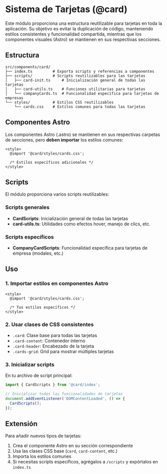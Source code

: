 # Sistema de Tarjetas (@card)

Este módulo proporciona una estructura reutilizable para tarjetas en toda la aplicación. Su objetivo es evitar la duplicación de código, manteniendo estilos consistentes y funcionalidad compartida, mientras que los componentes visuales (Astro) se mantienen en sus respectivas secciones.

## Estructura

```
src/components/card/
├── index.ts         # Exporta scripts y referencias a componentes
├── scripts/         # Scripts reutilizables para las tarjetas
│   ├── card-init.ts     # Inicialización general de todas las tarjetas
│   ├── card-utils.ts    # Funciones utilitarias para tarjetas
│   └── companyCards.ts  # Funcionalidad específica para tarjetas de empresas
└── styles/          # Estilos CSS reutilizables
    └── cards.css    # Estilos comunes para todas las tarjetas
```

## Componentes Astro

Los componentes Astro (.astro) se mantienen en sus respectivas carpetas de secciones, pero **deben importar** los estilos comunes:

```astro
<style>
  @import '@card/styles/cards.css';
  
  /* Estilos específicos adicionales */
</style>
```

## Scripts

El módulo proporciona varios scripts reutilizables:

### Scripts generales
- **CardScripts**: Inicialización general de todas las tarjetas
- **card-utils.ts**: Utilidades como efectos hover, manejo de clics, etc.

### Scripts específicos
- **CompanyCardScripts**: Funcionalidad específica para tarjetas de empresa (modales, etc.)

## Uso

### 1. Importar estilos en componentes Astro

```astro
<style>
  @import '@card/styles/cards.css';
  
  /* Tus estilos específicos */
</style>
```

### 2. Usar clases de CSS consistentes

- `.card`: Clase base para todas las tarjetas
- `.card-content`: Contenedor interno
- `.card-header`: Encabezado de la tarjeta
- `.cards-grid`: Grid para mostrar múltiples tarjetas

### 3. Inicializar scripts

En tu archivo de script principal:

```ts
import { CardScripts } from '@card/index';

// Inicializar todas las funcionalidades de tarjetas
document.addEventListener('DOMContentLoaded', () => {
  CardScripts();
});
```

## Extensión

Para añadir nuevos tipos de tarjetas:

1. Crea el componente Astro en su sección correspondiente
2. Usa las clases CSS base (`card`, `card-content`, etc.)
3. Importa los estilos comunes
4. Si necesitas scripts específicos, agrégalos a `/scripts` y expórtalos en `index.ts` 